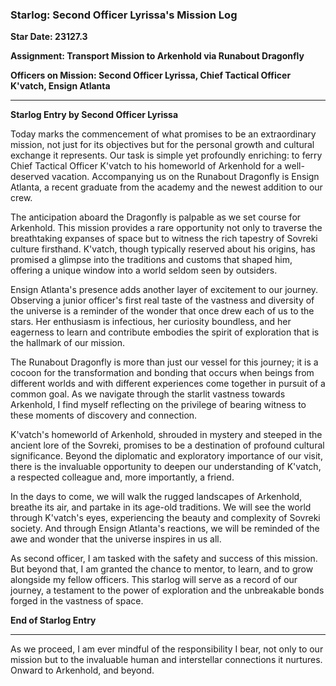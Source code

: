 
### Starlog: Second Officer Lyrissa's Mission Log

**Star Date: 23127.3**

**Assignment: Transport Mission to Arkenhold via Runabout Dragonfly**

**Officers on Mission: Second Officer Lyrissa, Chief Tactical Officer K'vatch, Ensign Atlanta**

---

**Starlog Entry by Second Officer Lyrissa**

Today marks the commencement of what promises to be an extraordinary mission, not just for its objectives but for the personal growth and cultural exchange it represents. Our task is simple yet profoundly enriching: to ferry Chief Tactical Officer K'vatch to his homeworld of Arkenhold for a well-deserved vacation. Accompanying us on the Runabout Dragonfly is Ensign Atlanta, a recent graduate from the academy and the newest addition to our crew. 

The anticipation aboard the Dragonfly is palpable as we set course for Arkenhold. This mission provides a rare opportunity not only to traverse the breathtaking expanses of space but to witness the rich tapestry of Sovreki culture firsthand. K'vatch, though typically reserved about his origins, has promised a glimpse into the traditions and customs that shaped him, offering a unique window into a world seldom seen by outsiders.

Ensign Atlanta's presence adds another layer of excitement to our journey. Observing a junior officer's first real taste of the vastness and diversity of the universe is a reminder of the wonder that once drew each of us to the stars. Her enthusiasm is infectious, her curiosity boundless, and her eagerness to learn and contribute embodies the spirit of exploration that is the hallmark of our mission.

The Runabout Dragonfly is more than just our vessel for this journey; it is a cocoon for the transformation and bonding that occurs when beings from different worlds and with different experiences come together in pursuit of a common goal. As we navigate through the starlit vastness towards Arkenhold, I find myself reflecting on the privilege of bearing witness to these moments of discovery and connection.

K'vatch's homeworld of Arkenhold, shrouded in mystery and steeped in the ancient lore of the Sovreki, promises to be a destination of profound cultural significance. Beyond the diplomatic and exploratory importance of our visit, there is the invaluable opportunity to deepen our understanding of K'vatch, a respected colleague and, more importantly, a friend. 

In the days to come, we will walk the rugged landscapes of Arkenhold, breathe its air, and partake in its age-old traditions. We will see the world through K'vatch's eyes, experiencing the beauty and complexity of Sovreki society. And through Ensign Atlanta's reactions, we will be reminded of the awe and wonder that the universe inspires in us all.

As second officer, I am tasked with the safety and success of this mission. But beyond that, I am granted the chance to mentor, to learn, and to grow alongside my fellow officers. This starlog will serve as a record of our journey, a testament to the power of exploration and the unbreakable bonds forged in the vastness of space.

**End of Starlog Entry**

--- 

As we proceed, I am ever mindful of the responsibility I bear, not only to our mission but to the invaluable human and interstellar connections it nurtures. Onward to Arkenhold, and beyond.